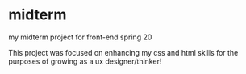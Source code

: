 # midterm
my midterm project for front-end spring 20

This project was focused on enhancing my css and html skills for the purposes of growing as a ux designer/thinker!
